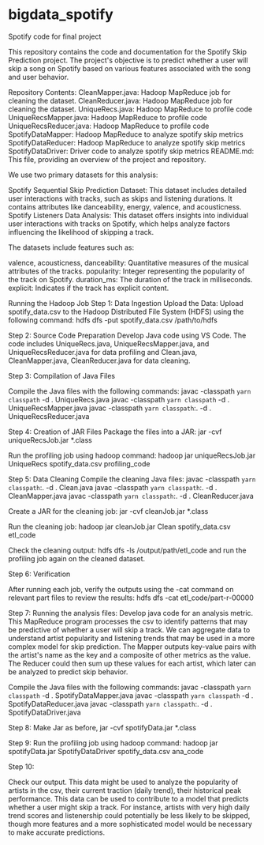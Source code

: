 # bigdata_spotify
Spotify code for final project

This repository contains the code and documentation for the Spotify Skip Prediction project. The project's objective is to predict whether a user will skip a song on Spotify based on various features associated with the song and user behavior.

Repository Contents:
CleanMapper.java: Hadoop MapReduce job for cleaning the dataset.
CleanReducer.java:  Hadoop MapReduce job for cleaning the dataset.
UniqueRecs.java: Hadoop MapReduce to profile code
UniqueRecsMapper.java: Hadoop MapReduce to profile code
UniqueRecsReducer.java: Hadoop MapReduce to profile code
SpotifyDataMapper: Hadoop MapReduce to analyze spotify skip metrics
SpotifyDataReducer: Hadoop MapReduce to analyze spotify skip metrics
SpotifyDataDriver: Driver code to analyze spotify skip metrics
README.md: This file, providing an overview of the project and repository.

We use two primary datasets for this analysis:

Spotify Sequential Skip Prediction Dataset: This dataset includes detailed user interactions with tracks, such as skips and listening durations. It contains attributes like danceability, energy, valence, and acousticness.
Spotify Listeners Data Analysis: This dataset offers insights into individual user interactions with tracks on Spotify, which helps analyze factors influencing the likelihood of skipping a track.

The datasets include features such as:

valence, acousticness, danceability: Quantitative measures of the musical attributes of the tracks.
popularity: Integer representing the popularity of the track on Spotify.
duration_ms: The duration of the track in milliseconds.
explicit: Indicates if the track has explicit content.

Running the Hadoop Job
Step 1: Data Ingestion
Upload the Data:
Upload spotify_data.csv to the Hadoop Distributed File System (HDFS) using the following command: 
hdfs dfs -put spotify_data.csv /path/to/hdfs

Step 2: Source Code Preparation
Develop Java code using VS Code. The code includes 
UniqueRecs.java, UniqueRecsMapper.java, and UniqueRecsReducer.java for data profiling and 
Clean.java, CleanMapper.java, CleanReducer.java for data cleaning.

Step 3: Compilation of Java Files

Compile the Java files with the following commands: 
javac -classpath `yarn classpath` -d . UniqueRecs.java
javac -classpath `yarn classpath` -d . UniqueRecsMapper.java
javac -classpath `yarn classpath`:. -d . UniqueRecsReducer.java


Step 4: Creation of JAR Files
Package the files into a JAR: jar -cvf uniqueRecsJob.jar *.class

Run the profiling job using hadoop command:  hadoop jar uniqueRecsJob.jar UniqueRecs spotify_data.csv profiling_code

Step 5: Data Cleaning
Compile the cleaning Java files:
javac -classpath `yarn classpath`:. -d . Clean.java
javac -classpath `yarn classpath`:. -d . CleanMapper.java
javac -classpath `yarn classpath`:. -d . CleanReducer.java

Create a JAR for the cleaning job:
jar -cvf cleanJob.jar *.class

Run the cleaning job: hadoop jar cleanJob.jar Clean spotify_data.csv etl_code

Check the cleaning output: hdfs dfs -ls /output/path/etl_code and run the profiling job again on the cleaned dataset.

Step 6: Verification

After running each job, verify the outputs using the -cat command on relevant part files to review the results:
hdfs dfs -cat etl_code/part-r-00000

Step 7: Running the analysis files:
Develop java code for an analysis metric. 
This MapReduce program  processes the csv to identify patterns that may be predictive of whether a user will skip a track. 
We can aggregate data to understand artist popularity and listening trends that may be used in a more complex model for skip prediction.
The Mapper outputs key-value pairs with the artist's name as the key and a composite of other metrics as the value. 
The Reducer could then sum up these values for each artist, which later can be analyzed to predict skip behavior.

Compile the Java files with the following commands: 
javac -classpath `yarn classpath` -d . SpotifyDataMapper.java
javac -classpath `yarn classpath` -d . SpotifyDataReducer.java
javac -classpath `yarn classpath`:. -d . SpotifyDataDriver.java

Step 8:  Make Jar as before, jar -cvf spotifyData.jar *.class

Step 9: Run the profiling job using hadoop command:  hadoop jar spotifyData.jar SpotifyDataDriver spotify_data.csv ana_code

Step 10: 

Check our output. This data might be used to analyze the popularity of artists in the csv, 
their current traction (daily trend), 
their historical peak performance.
This data can be used to contribute to a model that predicts 
whether a user might skip a track. 
For instance, artists with very high daily trend scores and listenership 
could potentially be less likely to be skipped, 
though more features and a more sophisticated model 
would be necessary to make accurate predictions.



